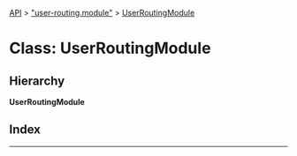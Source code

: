 [API](../README.md) > ["user-routing.module"](../modules/_user_routing_module_.md) > [UserRoutingModule](../classes/_user_routing_module_.userroutingmodule.md)

# Class: UserRoutingModule

## Hierarchy

**UserRoutingModule**

## Index

---

